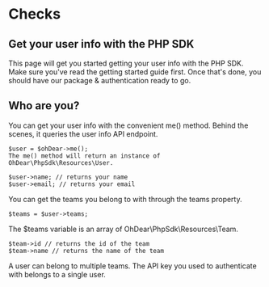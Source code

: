 # Checks

## Get your user info with the PHP SDK
This page will get you started getting your user info with the PHP SDK. Make sure you've read the getting started guide first. Once that's done, you should have our package & authentication ready to go.

## Who are you? #
You can get your user info with the convenient me() method. Behind the scenes, it queries the user info API endpoint.

```
$user = $ohDear->me();
The me() method will return an instance of OhDear\PhpSdk\Resources\User.
```
```
$user->name; // returns your name
$user->email; // returns your email
```
You can get the teams you belong to with through the teams property.

```
$teams = $user->teams;
```
The $teams variable is an array of OhDear\PhpSdk\Resources\Team.
```
$team->id // returns the id of the team
$team->name // returns the name of the team
```
A user can belong to multiple teams. The API key you used to authenticate with belongs to a single user.